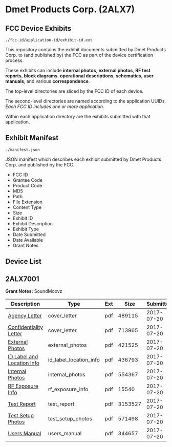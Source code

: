 # Dmet Products Corp. (2ALX7)
## FCC Device Exhibits

```
./fcc-id/application-id/exhibit-id.ext
```

This repository contains the exhibit documents submitted by Dmet Products Corp. to (and published by) the FCC as part of the device certification process.

These exhibits can include **internal photos**, **external photos**, **RF test reports**, **block diagrams**, **operational descriptions**, **schematics**, **user manuals**, and various **correspondence**.

The top-level directories are sliced by the FCC ID of each device.

The second-level directories are named according to the application UUIDs. *Each FCC ID includes one or more application.*

Within each application directory are the exhibits submitted with that application. 

## Exhibit Manifest

```
./manifest.json
```

JSON manifest which describes each exhibit submitted by Dmet Products Corp. and published by the FCC.

- FCC ID
- Grantee Code
- Product Code
- MD5
- Path
- File Extension
- Content Type
- Size
- Exhibit ID
- Exhibit Description
- Exhibit Type
- Date Submitted
- Date Available
- Grant Notes

## Device List
## 2ALX7001
**Grant Notes:** SoundMoovz

| Description | Type | Ext | Size | Submitted | Available |
| ----------- | ---- | --- | ---- | --------- | --------- |
| [Agency Letter](2ALX7001/528b4825b812147e4da2e6d16859b9c1/3473494.pdf) | cover_letter | pdf | 489115 | 2017-07-20 | 2017-07-20 |
| [Confidentiality Letter](2ALX7001/528b4825b812147e4da2e6d16859b9c1/3473495.pdf) | cover_letter | pdf | 713965 | 2017-07-20 | 2017-07-20 |
| [External Photos](2ALX7001/528b4825b812147e4da2e6d16859b9c1/3473499.pdf) | external_photos | pdf | 421525 | 2017-07-20 | 2017-10-20 |
| [ID Label and Location Info](2ALX7001/528b4825b812147e4da2e6d16859b9c1/3473505.pdf) | id_label_location_info | pdf | 436793 | 2017-07-20 | 2017-07-20 |
| [Internal Photos](2ALX7001/528b4825b812147e4da2e6d16859b9c1/3473500.pdf) | internal_photos | pdf | 554367 | 2017-07-20 | 2017-10-20 |
| [RF Exposure Info](2ALX7001/528b4825b812147e4da2e6d16859b9c1/3473503.pdf) | rf_exposure_info | pdf | 15540 | 2017-07-20 | 2017-07-20 |
| [Test Report](2ALX7001/528b4825b812147e4da2e6d16859b9c1/3473504.pdf) | test_report | pdf | 3153527 | 2017-07-20 | 2017-07-20 |
| [Test Setup Photos](2ALX7001/528b4825b812147e4da2e6d16859b9c1/3473502.pdf) | test_setup_photos | pdf | 571498 | 2017-07-20 | 2017-10-20 |
| [Users Manual](2ALX7001/528b4825b812147e4da2e6d16859b9c1/3473501.pdf) | users_manual | pdf | 344657 | 2017-07-20 | 2017-10-20 |
